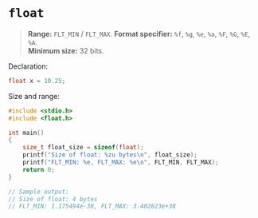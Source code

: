 # `float`

> **Range:** `FLT_MIN` / `FLT_MAX`.
> **Format specifier:** `%f`, `%g`, `%e`, `%a`, `%F`, `%G`, `%E`, `%A`.  
> **Minimum size:** 32 bits.

Declaration:

```c
float x = 10.25;
```

Size and range:

```c
#include <stdio.h>
#include <float.h>

int main()
{
    size_t float_size = sizeof(float);
    printf("Size of float: %zu bytes\n", float_size);
    printf("FLT_MIN: %e, FLT_MAX: %e\n", FLT_MIN, FLT_MAX);
    return 0;
}

// Sample output:
// Size of float: 4 bytes
// FLT_MIN: 1.175494e-38, FLT_MAX: 3.402823e+38
```